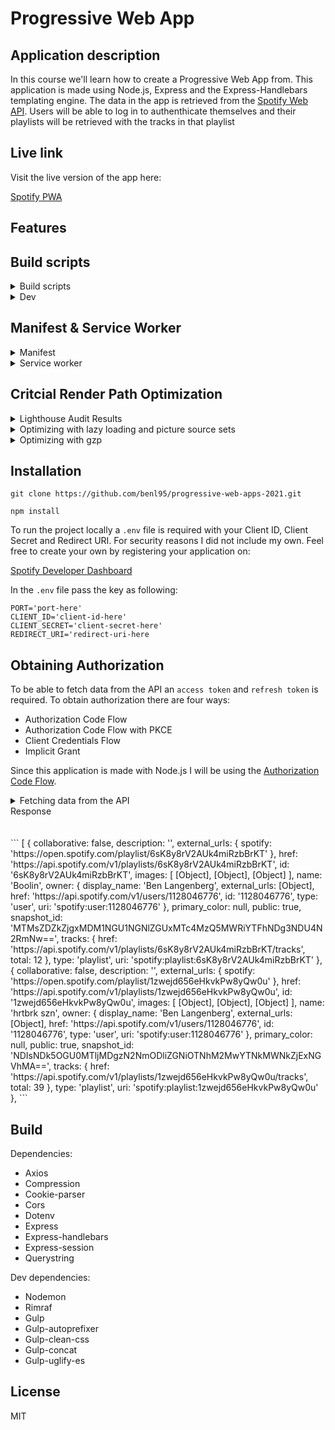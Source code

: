 # Progressive Web App

## Application description

In this course we'll learn how to create a Progressive Web App from. This
application is made using Node.js, Express and the Express-Handlebars templating
engine. The data in the app is retrieved from the
[Spotify Web API](https://developer.spotify.com/documentation/web-api/). Users
will be able to log in to authenthicate themselves and their playlists will be
retrieved with the tracks in that playlist

## Live link

Visit the live version of the app here:

[Spotify PWA](https://spotifypwa.herokuapp.com/)

## Features

## Build scripts

<details>
<summary>Build scripts</summary>
<br>
<br>
Inside my project I use two different build scripts. The build scripts bundle my CSS and Client-side Javascript and minifies them. The minified files will be placed in the `public` directory and used for production.

```
"prebuild:css": "rimraf \"public/css\"",
"prebuild:js": "rimraf \"public/js\"",
"build:css": "node ./src/build-scripts/build-css.js",
"build:js": "node ./src/build-scripts/build-js.js"
```

</details>

<details>
<summary>Dev</summary>
<br>
<br>
To make the workflow in development more efficient I use the `nodemon` package. This package restarts the server when a change is made to the source code. This make all changes immediately visible, thus speeding up the development of the application.

```
"start": "node app.js",
"dev": "nodemon app",
```

</details>

## Manifest & Service Worker

<details>
<summary>Manifest</summary>
<br>
<br>
The goal of this project is to refactor our existing application from WAFS to a Progressive Web App. To make it possible for users to install the application to their mobile device a `manifest` file is created. This file passes information to the browsers about your PWA and how it should behave when installed to a mobile device.
</details>

<details>
<summary>Service worker</summary>
<br>
<br>
A Service worker essentially acts as a proxy server that sits between the web application, the browser and the network (when available). They are intended, among other things, to enable the creation of effective offline experiences.

The Service Worker lifecycle consists of the following events:

-  Installing
-  Installed
-  Activating
-  Activated
-  Reduntant

In my service worker I use the `install`, `activation` and `fetch` event
listeners. These event listeners ensures that the application can be used
offline. Currently I use the service worker to pre-cache my CSS, Client-Side
Javascript, the login page and a offline page when the network is unavailable.

</details>

## Critcial Render Path Optimization

<details>
<summary>Lighthouse Audit Results</summary>
<br>

<img width="778" alt="Schermafbeelding 2021-03-31 om 09 57 09" src="https://user-images.githubusercontent.com/43675725/113114972-37e5c500-920c-11eb-9270-ed44a4fb230d.png">

<img width="772" alt="Schermafbeelding 2021-03-31 om 09 57 00" src="https://user-images.githubusercontent.com/43675725/113115012-43d18700-920c-11eb-85b8-3abefaa675e6.png">
</details>

<details>
<summary>Optimizing with lazy loading and picture source sets</summary>
<br>
My application fetches all the playlists of the logged in users from the Spotify API and renders this to the screen. This API call fetches a lot of images for the playlist covers which can slow down the application. 
To optimize this I use `lazy` loading attribute for my images. To optimize the images in my web application further, I use the `picture` element of HTML. This makes it possible to render different image sizes depending on the screen width.

```html
<picture>
	<source media="(min-width: 768px)" srcset="{{this.playlist.largeImg}}" />
	<source media="(min-width: 320px)" srcset="{{this.playlist.smallImg}}" />
	<img src="{{this.playlist}}" alt="Playlist cover" loading="lazy" />
</picture>
```

</details>

<details>
<summary>Optimizing with gzp</summary>
<br>
To optimize the rendered files from the server I use the NPM package `compression`.

```js
const compression = require('compression');
app.use(compression());
```

</details>

## Installation

```
git clone https://github.com/benl95/progressive-web-apps-2021.git
```

```
npm install
```

To run the project locally a `.env` file is required with your Client ID, Client
Secret and Redirect URI. For security reasons I did not include my own. Feel
free to create your own by registering your application on:

[Spotify Developer Dashboard](https://developer.spotify.com/dashboard/login)

In the `.env` file pass the key as following:

```
PORT='port-here'
CLIENT_ID='client-id-here'
CLIENT_SECRET='client-secret-here'
REDIRECT_URI='redirect-uri-here
```

## Obtaining Authorization

To be able to fetch data from the API an `access token` and `refresh token` is
required. To obtain authorization there are four ways:

-  Authorization Code Flow
-  Authorization Code Flow with PKCE
-  Client Credentials Flow
-  Implicit Grant

Since this application is made with Node.js I will be using the
[Authorization Code Flow](https://developer.spotify.com/documentation/general/guides/authorization-guide/#authorization-code-flow).

<details>
<summary>Fetching data from the API</summary>
<br>
<br>
```js
axios
	.get('https://api.spotify.com/v1/me/playlists', {
		headers: {
			Authorization: 'Bearer ' + req.session.access_token,
		},
	})
	.then(response => {
		const data = response.data.items;
		const playlistData = transformPlaylistData(data);
		return playlistData;
	});
```

</details>

<detals>
<summary>Response</summary>
<br>
<br>
```
[
  {
    collaborative: false,
    description: '',
    external_urls: {
      spotify: 'https://open.spotify.com/playlist/6sK8y8rV2AUk4miRzbBrKT'
    },
    href: 'https://api.spotify.com/v1/playlists/6sK8y8rV2AUk4miRzbBrKT',
    id: '6sK8y8rV2AUk4miRzbBrKT',
    images: [ [Object], [Object], [Object] ],
    name: 'Boolin',
    owner: {
      display_name: 'Ben Langenberg',
      external_urls: [Object],
      href: 'https://api.spotify.com/v1/users/1128046776',
      id: '1128046776',
      type: 'user',
      uri: 'spotify:user:1128046776'
    },
    primary_color: null,
    public: true,
    snapshot_id: 'MTMsZDZkZjgxMDM1NGU1NGNlZGUxMTc4MzQ5MWRiYTFhNDg3NDU4N2RmNw==',
    tracks: {
      href: 'https://api.spotify.com/v1/playlists/6sK8y8rV2AUk4miRzbBrKT/tracks',
      total: 12
    },
    type: 'playlist',
    uri: 'spotify:playlist:6sK8y8rV2AUk4miRzbBrKT'
  },
  {
    collaborative: false,
    description: '',
    external_urls: {
      spotify: 'https://open.spotify.com/playlist/1zwejd656eHkvkPw8yQw0u'
    },
    href: 'https://api.spotify.com/v1/playlists/1zwejd656eHkvkPw8yQw0u',
    id: '1zwejd656eHkvkPw8yQw0u',
    images: [ [Object], [Object], [Object] ],
    name: 'hrtbrk szn',
    owner: {
      display_name: 'Ben Langenberg',
      external_urls: [Object],
      href: 'https://api.spotify.com/v1/users/1128046776',
      id: '1128046776',
      type: 'user',
      uri: 'spotify:user:1128046776'
    },
    primary_color: null,
    public: true,
    snapshot_id: 'NDIsNDk5OGU0MTljMDgzN2NmODliZGNiOTNhM2MwYTNkMWNkZjExNGVhMA==',
    tracks: {
      href: 'https://api.spotify.com/v1/playlists/1zwejd656eHkvkPw8yQw0u/tracks',
      total: 39
    },
    type: 'playlist',
    uri: 'spotify:playlist:1zwejd656eHkvkPw8yQw0u'
  },
```
</details>

## Build

Dependencies:

-  Axios
-  Compression
-  Cookie-parser
-  Cors
-  Dotenv
-  Express
-  Express-handlebars
-  Express-session
-  Querystring

Dev dependencies:

-  Nodemon
-  Rimraf
-  Gulp
-  Gulp-autoprefixer
-  Gulp-clean-css
-  Gulp-concat
-  Gulp-uglify-es

## License

MIT
